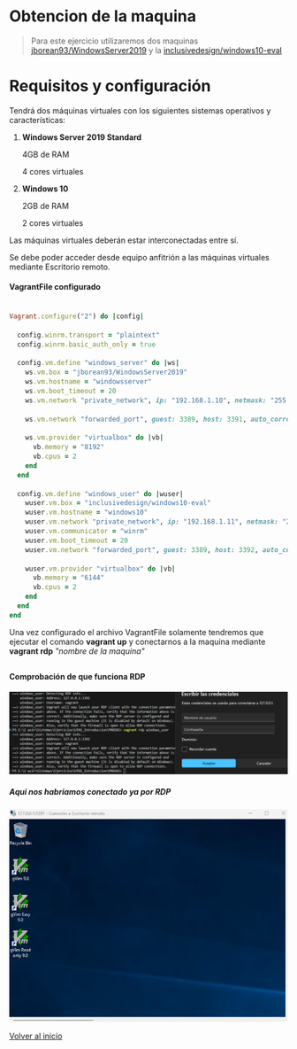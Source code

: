 # Obtencion de la maquina

> Para este ejercicio utilizaremos dos maquinas [jborean93/WindowsServer2019](https://app.vagrantup.com/jborean93/boxes/WindowsServer2019) y la [inclusivedesign/windows10-eval](https://app.vagrantup.com/inclusivedesign/boxes/windows10-eval)


# Requisitos y configuración

Tendrá dos máquinas virtuales con los siguientes sistemas operativos y características:
1. **Windows Server 2019 Standard** 
  
   4GB de RAM
  
    4 cores virtuales

2. **Windows 10**
   
    2GB de RAM

    2 cores virtuales

Las máquinas virtuales deberán estar interconectadas entre sí.

Se debe poder acceder desde equipo anfitrión a las máquinas virtuales mediante Escritorio remoto.

 #### VagrantFile configurado


```ruby

Vagrant.configure("2") do |config|

  config.winrm.transport = "plaintext"
  config.winrm.basic_auth_only = true

  config.vm.define "windows_server" do |ws|
    ws.vm.box = "jborean93/WindowsServer2019"
    ws.vm.hostname = "windowsserver"
    ws.vm.boot_timeout = 20
    ws.vm.network "private_network", ip: "192.168.1.10", netmask: "255.255.255.0"

    ws.vm.network "forwarded_port", guest: 3389, host: 3391, auto_correct: true

    ws.vm.provider "virtualbox" do |vb|
      vb.memory = "8192"
      vb.cpus = 2
    end
  end

  config.vm.define "windows_user" do |wuser|
    wuser.vm.box = "inclusivedesign/windows10-eval"
    wuser.vm.hostname = "windows10"
    wuser.vm.network "private_network", ip: "192.168.1.11", netmask: "255.255.255.0"
    wuser.vm.communicator = "winrm"
    wuser.vm.boot_timeout = 20
    wuser.vm.network "forwarded_port", guest: 3389, host: 3392, auto_correct: true

    wuser.vm.provider "virtualbox" do |vb|
      vb.memory = "6144"
      vb.cpus = 2
    end
  end
end

```

Una vez configurado el archivo VagrantFile solamente tendremos que ejecutar el comando **vagrant up** y conectarnos a la maquina mediante **vagrant rdp** *"nombre de la maquina"*

## 

#### Comprobación de que funciona RDP 
![alt text](imagenes/image.png)

##### Aqui nos habriamos conectado ya por RDP
![alt text](imagenes/image-2.png)

[Volver al inicio](./../../index.md)